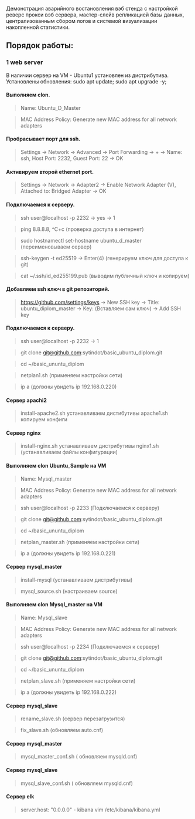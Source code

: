 Демонстрация аварийного востановления вэб стенда с настройкой реверс прокси вэб сервера,  мастер-слейв репликацией базы данных, централизованным сбором логов и системой визуализации накопленной статистики.

## Порядок работы:

### 1 web server

В наличии сервер на VM - Ubuntu1 установлен из дистрибутива. Установлены обновления:
sudo apt update; sudo apt upgrade -y;
#### Выполняем clon.  
> Name: Ubuntu_D_Master

> MAC Address Policy: Generate new MAC address for all network adapters
#### Пробрасывает порт для ssh.
> Settings -> Network -> Advanced -> Port Forwarding -> + -> Name: ssh, Host Port: 2232, Guest Port: 22 -> OK
#### Активируем второй ethernet port.
> Settings -> Network -> Adapter2 -> Enable Network Adapter (V), Attached to: Bridged Adapter -> OK
#### Подключаемся к серверу.
> ssh user@localhost -p 2232 -> yes -> 1

> ping 8.8.8.8, ^C+c (проверка доступа в интернет)

> sudo hostnamectl set-hostname ubuntu_d_master (переименовываем сервер)

> ssh-keygen -t ed25519 -> Enter(4) (генерируем ключ для доступа к git)

> cat ~/.ssh/id_ed255199.pub (выводим публичный ключ и копируем)
#### Добавляем ssh ключ в git репозиторий.
> https://github.com/settings/keys -> New SSH key -> Title: ubuntu_diplom_master -> Key: (Вставляем сам ключ) -> Add SSH key
#### Подключаемся к серверу.
> ssh user@localhost -p 2232  -> 1

> git clone git@github.com:sytindot/basic_ubuntu_diplom.git

> cd ~/basic_ununtu_diplom

> netplan1.sh (применяем настройки сети)

> ip a (должны увидеть ip 192.168.0.220)
#### Сервер apachi2
> install-apache2.sh устанавливаем дистибутивы
> apache1.sh копируем конфиги
#### Сервер nginx
> install-nginx.sh устанавливаем дистрибутивы
> nginx1.sh (устанавливаем файлы конфигурации)

#### Выполняем clon Ubuntu_Sample на VM
> Name: Mysql_master

> MAC Address Policy: Generate new MAC address for all network adapters

> ssh user@localhost -p 2233 (Подключаемся к серверу)

> git clone git@github.com:sytindot/basic_ubuntu_diplom.git

> cd ~/basic_ununtu_diplom

> netplan_master.sh (применяем настройки сети)

> ip a (должны увидеть ip 192.168.0.221)

#### Сервер mysql_master
> install-mysql (устанавливаем дистрибутивы)

> mysql_source.sh (настраиваем source)

#### Выполняем clon Mysql_master на VM
> Name: Mysql_slave

> MAC Address Policy: Generate new MAC address for all network adapters

> ssh user@localhost -p 2234 (Подключаемся к серверу)

> git clone git@github.com:sytindot/basic_ubuntu_diplom.git

> cd ~/basic_ununtu_diplom

> netplan_slave.sh (применяем настройки сети)

> ip a (должны увидеть ip 192.168.0.222)

#### Сервер mysql_slave
> rename_slave.sh (сервер перезагрузится)

> fix_slave.sh (обновляем auto.cnf)

#### Сервер mysql_master
> mysql_master_conf.sh ( обновляем mysqld.cnf)

#### Сервер mysql_slave
> mysql_slave_conf.sh ( обновляем mysqld.cnf)
#### Сервер  elk
> server.host: "0.0.0.0" - kibana vim /etc/kibana/kibana.yml

